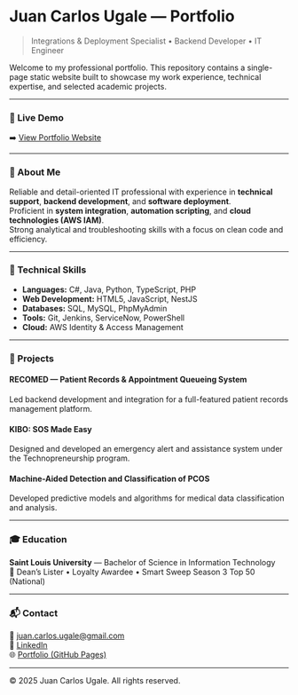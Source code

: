# Juan Carlos Ugale — Portfolio

> Integrations & Deployment Specialist • Backend Developer • IT Engineer  

Welcome to my professional portfolio. This repository contains a single-page static website built to showcase my work experience, technical expertise, and selected academic projects.

---

### 🔗 Live Demo
➡️ [View Portfolio Website]([https://<your-github-username>.github.io/<repo-name>/](https://juantoo3.github.io/JCUgale_Portfolio/))

---

### 💼 About Me
Reliable and detail-oriented IT professional with experience in **technical support**, **backend development**, and **software deployment**.  
Proficient in **system integration**, **automation scripting**, and **cloud technologies (AWS IAM)**.  
Strong analytical and troubleshooting skills with a focus on clean code and efficiency.

---

### 🧠 Technical Skills
- **Languages:** C#, Java, Python, TypeScript, PHP  
- **Web Development:** HTML5, JavaScript, NestJS  
- **Databases:** SQL, MySQL, PhpMyAdmin  
- **Tools:** Git, Jenkins, ServiceNow, PowerShell  
- **Cloud:** AWS Identity & Access Management  

---

### 🧱 Projects
#### **RECOMED — Patient Records & Appointment Queueing System**
Led backend development and integration for a full-featured patient records management platform.

#### **KIBO: SOS Made Easy**
Designed and developed an emergency alert and assistance system under the Technopreneurship program.

#### **Machine-Aided Detection and Classification of PCOS**
Developed predictive models and algorithms for medical data classification and analysis.

---

### 🎓 Education
**Saint Louis University** — Bachelor of Science in Information Technology  
🏅 Dean’s Lister • Loyalty Awardee • Smart Sweep Season 3 Top 50 (National)

---

### 📬 Contact
📧 juan.carlos.ugale@gmail.com  
🔗 [LinkedIn](https://www.linkedin.com/in/juan-carlos-ugale-86aa08272/)  
🌐 [Portfolio (GitHub Pages)](https://juantoo3.github.io/JCUgale_Portfolio/)

---

© 2025 Juan Carlos Ugale. All rights reserved.

